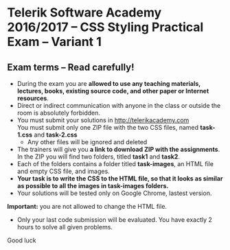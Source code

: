 # Telerik Software Academy 2016/2017 – CSS Styling Practical Exam – Variant 1
##  Exam terms – Read carefully!
- During the exam you are **allowed to use any teaching materials, lectures, books, existing source code, and other paper or Internet resources**.
- Direct or indirect communication with anyone in the class or outside the room is absolutely forbidden.
- You must submit your solutions in http://telerikacademy.com  
You must submit only one ZIP file with the two CSS files, named **task-1.css** and **task-2.css**
  - Any other files will be ignored and deleted
- The trainers will give you **a link to download ZIP with the assignments**. In the ZIP you will find two folders, titled **task1** and **task2**.  
- Each of the folders contains a folder titled **task-images**, an HTML file and empty CSS file, and images.
- **Your task is to write the CSS to the HTML file, so that it looks as similar as possible to all the images in task-images folders.**
- Your solutions will be tested only on Google Chrome, lastest version.

**Important:** you are not allowed to change the HTML file.
- Only your last code submission will be evaluated. You have exactly 2 hours to solve all given problems.


Good luck
